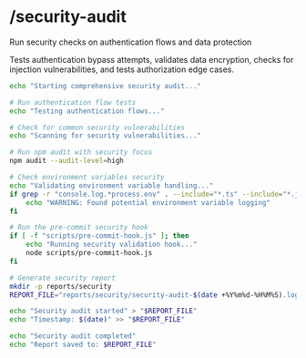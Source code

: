 # /security-audit

Run security checks on authentication flows and data protection

Tests authentication bypass attempts, validates data encryption, checks for injection vulnerabilities, and tests authorization edge cases.

```bash
echo "Starting comprehensive security audit..."

# Run authentication flow tests
echo "Testing authentication flows..."

# Check for common security vulnerabilities
echo "Scanning for security vulnerabilities..."

# Run npm audit with security focus
npm audit --audit-level=high

# Check environment variables security
echo "Validating environment variable handling..."
if grep -r "console.log.*process.env" . --include="*.ts" --include="*.js" 2>/dev/null; then
    echo "WARNING: Found potential environment variable logging"
fi

# Run the pre-commit security hook
if [ -f "scripts/pre-commit-hook.js" ]; then
    echo "Running security validation hook..."
    node scripts/pre-commit-hook.js
fi

# Generate security report
mkdir -p reports/security
REPORT_FILE="reports/security/security-audit-$(date +%Y%m%d-%H%M%S).log"

echo "Security audit started" > "$REPORT_FILE"
echo "Timestamp: $(date)" >> "$REPORT_FILE"

echo "Security audit completed"
echo "Report saved to: $REPORT_FILE"
```